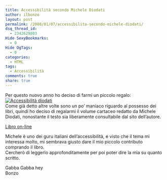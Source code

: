 ```yaml
---
title: Accessibilità secondo Michele Diodati
author: ilbonzo
layout: post
permalink: /2008/01/07/accessibilita-secondo-michele-diodati/
dsq_thread_id:
  - 2342629803
Hide SexyBookmarks:
  - 0
Hide OgTags:
  - 0
categories:
  - HTML
tags:
  - Accessibilità
comments: true
share: true
---
```

<p>Per questo nuovo anno ho deciso di farmi un piccolo regalo:<br />
<a href='http://accessibile.diodati.org/agc/index.html' title='Accessibilità diodati'><img src='http://magni.me/wp-content/uploads/2008/01/accessibile.thumbnail.gif' alt='Accessibilità diodati' /></a><br />
Come già detto altre volte sono un po&#8217; maniaco riguardo al possesso  dei libri, quindi ho deciso di regalarmi il volume cartaceo redatto da Michele Diodati, nonostante il testo sia liberamente consultabile dal sito dell&#8217;autore.</p>
<p><a href="http://accessibile.diodati.org/agc/index.html">Libro on-line</a></p>
<p>Michele è uno dei guru italiani dell&#8217;accessibilità, e visto che il tema mi interessa molto, mi sembrava giusto dare il mio piccolo contributo comprando il libro.<br />
Cercherò di leggerlo approfonditamente per poi poter dire la mia su quanto scritto.</p>
<p>Gabba Gabba hey<br />
Bonzo</p>
